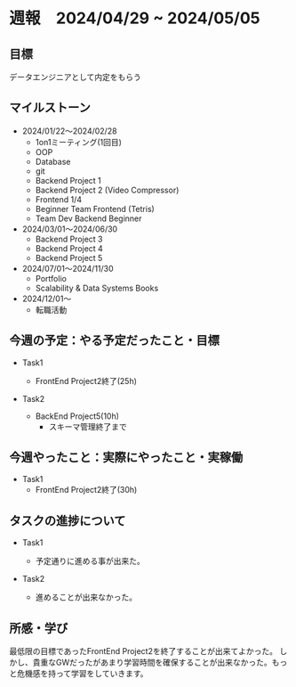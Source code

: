 # 週報　2024/04/29 ~ 2024/05/05

## 目標
データエンジニアとして内定をもらう

## マイルストーン
- 2024/01/22〜2024/02/28
    - 1on1ミーティング(1回目)
    - OOP
    - Database
    - git
    - Backend Project 1
    - Backend Project 2 (Video Compressor)
    - Frontend 1/4
    - Beginner Team Frontend (Tetris)
    - Team Dev Backend Beginner
- 2024/03/01〜2024/06/30
    - Backend Project 3
    - Backend Project 4
    - Backend Project 5 
- 2024/07/01〜2024/11/30
    - Portfolio
    - Scalability & Data Systems Books
- 2024/12/01〜
    - 転職活動

## 今週の予定：やる予定だったこと・目標
- Task1
    - FrontEnd Project2終了(25h)

- Task2
    - BackEnd Project5(10h)
        - スキーマ管理終了まで

## 今週やったこと：実際にやったこと・実稼働
- Task1
    - FrontEnd Project2終了(30h)

## タスクの進捗について
- Task1
    - 予定通りに進める事が出来た。

- Task2
    - 進めることが出来なかった。
    
## 所感・学び
最低限の目標であったFrontEnd Project2を終了することが出来てよかった。
しかし、貴重なGWだったがあまり学習時間を確保することが出来なかった。もっと危機感を持って学習をしていきます。
